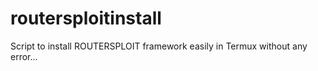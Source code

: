 # routersploitinstall
Script to install ROUTERSPLOIT framework easily in Termux without any error...
